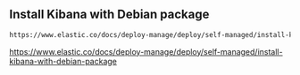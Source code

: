 

## Install Kibana with Debian package
```bash
https://www.elastic.co/docs/deploy-manage/deploy/self-managed/install-kibana-with-debian-package
```
https://www.elastic.co/docs/deploy-manage/deploy/self-managed/install-kibana-with-debian-package
